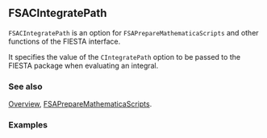 ## FSACIntegratePath

`FSACIntegratePath` is an option for `FSAPrepareMathematicaScripts` and other functions of the FIESTA interface.

It specifies the value of the `CIntegratePath` option to be passed to the FIESTA package when evaluating an integral.

### See also

[Overview](Extra/FeynHelpers.md), [FSAPrepareMathematicaScripts](FSAPrepareMathematicaScripts.md).

### Examples